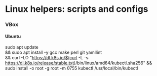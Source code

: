 # Linux helpers: scripts and configs

### VBox
#### Ubuntu 
sudo apt update \
&& sudo apt install -y gcc make perl git yamllint \
&& curl -LO "https://dl.k8s.io/$(curl -L -s https://dl.k8s.io/release/stable.txt)/bin/linux/amd64/kubectl.sha256"
&& sudo install -o root -g root -m 0755 kubectl /usr/local/bin/kubectl

